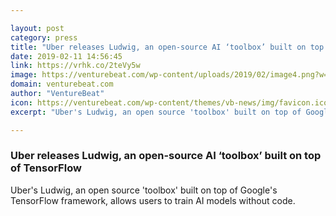 ```yaml
---

layout: post
category: press
title: "Uber releases Ludwig, an open-source AI ‘toolbox’ built on top of TensorFlow"
date: 2019-02-11 14:56:45
link: https://vrhk.co/2teVy5w
image: https://venturebeat.com/wp-content/uploads/2019/02/image4.png?w=1200&strip=all
domain: venturebeat.com
author: "VentureBeat"
icon: https://venturebeat.com/wp-content/themes/vb-news/img/favicon.ico
excerpt: "Uber's Ludwig, an open source 'toolbox' built on top of Google's TensorFlow framework, allows users to train AI models without code."

---
```


### Uber releases Ludwig, an open-source AI ‘toolbox’ built on top of TensorFlow

Uber's Ludwig, an open source 'toolbox' built on top of Google's TensorFlow framework, allows users to train AI models without code.